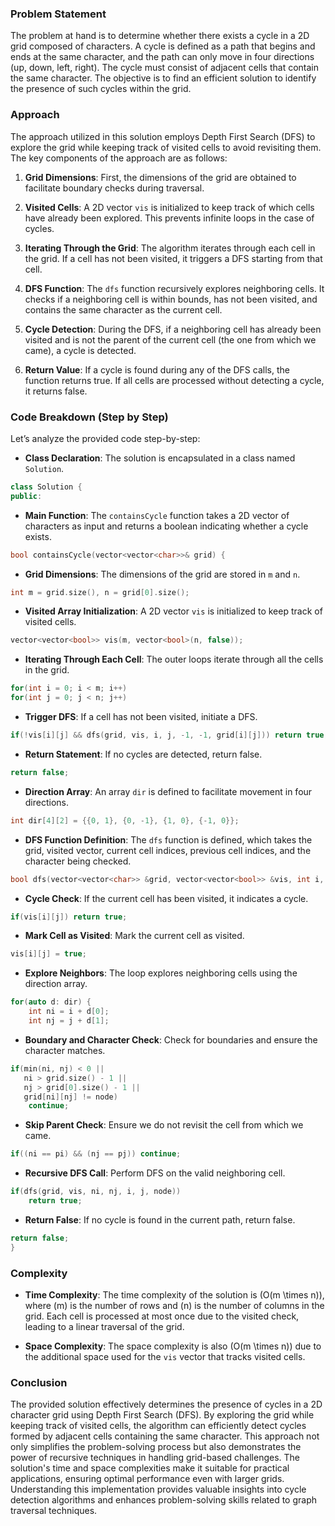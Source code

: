 ### Problem Statement

The problem at hand is to determine whether there exists a cycle in a 2D grid composed of characters. A cycle is defined as a path that begins and ends at the same character, and the path can only move in four directions (up, down, left, right). The cycle must consist of adjacent cells that contain the same character. The objective is to find an efficient solution to identify the presence of such cycles within the grid.

### Approach

The approach utilized in this solution employs Depth First Search (DFS) to explore the grid while keeping track of visited cells to avoid revisiting them. The key components of the approach are as follows:

1. **Grid Dimensions**: First, the dimensions of the grid are obtained to facilitate boundary checks during traversal.

2. **Visited Cells**: A 2D vector `vis` is initialized to keep track of which cells have already been explored. This prevents infinite loops in the case of cycles.

3. **Iterating Through the Grid**: The algorithm iterates through each cell in the grid. If a cell has not been visited, it triggers a DFS starting from that cell.

4. **DFS Function**: The `dfs` function recursively explores neighboring cells. It checks if a neighboring cell is within bounds, has not been visited, and contains the same character as the current cell.

5. **Cycle Detection**: During the DFS, if a neighboring cell has already been visited and is not the parent of the current cell (the one from which we came), a cycle is detected.

6. **Return Value**: If a cycle is found during any of the DFS calls, the function returns true. If all cells are processed without detecting a cycle, it returns false.

### Code Breakdown (Step by Step)

Let’s analyze the provided code step-by-step:

- **Class Declaration**:
    The solution is encapsulated in a class named `Solution`.

```cpp
class Solution {
public:
```

- **Main Function**:
    The `containsCycle` function takes a 2D vector of characters as input and returns a boolean indicating whether a cycle exists.

```cpp
bool containsCycle(vector<vector<char>>& grid) {
```

- **Grid Dimensions**:
    The dimensions of the grid are stored in `m` and `n`.

```cpp
int m = grid.size(), n = grid[0].size();
```

- **Visited Array Initialization**:
    A 2D vector `vis` is initialized to keep track of visited cells.

```cpp
vector<vector<bool>> vis(m, vector<bool>(n, false));
```

- **Iterating Through Each Cell**:
    The outer loops iterate through all the cells in the grid.

```cpp
for(int i = 0; i < m; i++) 
for(int j = 0; j < n; j++) 
```

- **Trigger DFS**:
    If a cell has not been visited, initiate a DFS.

```cpp
if(!vis[i][j] && dfs(grid, vis, i, j, -1, -1, grid[i][j])) return true;
```

- **Return Statement**:
    If no cycles are detected, return false.

```cpp
return false;
```

- **Direction Array**:
    An array `dir` is defined to facilitate movement in four directions.

```cpp
int dir[4][2] = {{0, 1}, {0, -1}, {1, 0}, {-1, 0}};
```

- **DFS Function Definition**:
    The `dfs` function is defined, which takes the grid, visited vector, current cell indices, previous cell indices, and the character being checked.

```cpp
bool dfs(vector<vector<char>> &grid, vector<vector<bool>> &vis, int i, int j, int pi, int pj, char node) {
```

- **Cycle Check**:
    If the current cell has been visited, it indicates a cycle.

```cpp
if(vis[i][j]) return true;
```

- **Mark Cell as Visited**:
    Mark the current cell as visited.

```cpp
vis[i][j] = true;
```

- **Explore Neighbors**:
    The loop explores neighboring cells using the direction array.

```cpp
for(auto d: dir) {
    int ni = i + d[0];
    int nj = j + d[1];
```

- **Boundary and Character Check**:
    Check for boundaries and ensure the character matches.

```cpp
if(min(ni, nj) < 0 || 
   ni > grid.size() - 1 || 
   nj > grid[0].size() - 1 ||
   grid[ni][nj] != node)
    continue;
```

- **Skip Parent Check**:
    Ensure we do not revisit the cell from which we came.

```cpp
if((ni == pi) && (nj == pj)) continue;
```

- **Recursive DFS Call**:
    Perform DFS on the valid neighboring cell.

```cpp
if(dfs(grid, vis, ni, nj, i, j, node))
    return true;
```

- **Return False**:
    If no cycle is found in the current path, return false.

```cpp
return false;
}
```

### Complexity

- **Time Complexity**: The time complexity of the solution is \(O(m \times n)\), where \(m\) is the number of rows and \(n\) is the number of columns in the grid. Each cell is processed at most once due to the visited check, leading to a linear traversal of the grid.

- **Space Complexity**: The space complexity is also \(O(m \times n)\) due to the additional space used for the `vis` vector that tracks visited cells.

### Conclusion

The provided solution effectively determines the presence of cycles in a 2D character grid using Depth First Search (DFS). By exploring the grid while keeping track of visited cells, the algorithm can efficiently detect cycles formed by adjacent cells containing the same character. This approach not only simplifies the problem-solving process but also demonstrates the power of recursive techniques in handling grid-based challenges. The solution's time and space complexities make it suitable for practical applications, ensuring optimal performance even with larger grids. Understanding this implementation provides valuable insights into cycle detection algorithms and enhances problem-solving skills related to graph traversal techniques.